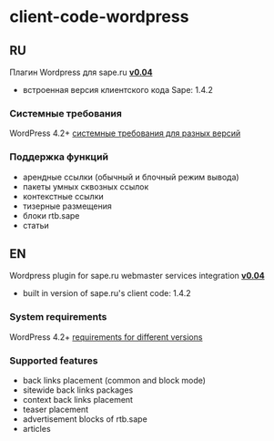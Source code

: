 # client-code-wordpress

## RU

Плагин Wordpress для sape.ru **[v0.04](https://github.com/sape-ru/client-code-wordpress/blob/v0.04/plugin/saperu-integration-v0.04.zip?raw=true)**

- встроенная версия клиентского кода Sape: 1.4.2

### Системные требования
WordPress  4.2+ [системные требования для разных версий](https://wordpress.org/about/requirements/)

### Поддержка функций
- арендные ссылки (обычный и блочный режим вывода)
- пакеты умных сквозных ссылок
- контекстные ссылки
- тизерные размещения
- блоки rtb.sape
- статьи

## EN

Wordpress plugin for sape.ru webmaster services integration **[v0.04](https://github.com/sape-ru/client-code-wordpress/blob/v0.04/plugin/saperu-integration-v0.04.zip?raw=true)**
- built in version of sape.ru's client code: 1.4.2

### System requirements
WordPress  4.2+ [requirements for different versions](https://wordpress.org/about/requirements/) 

### Supported features
- back links placement (common and block mode)
- sitewide back links packages
- context back links placement
- teaser placement
- advertisement blocks of rtb.sape
- articles